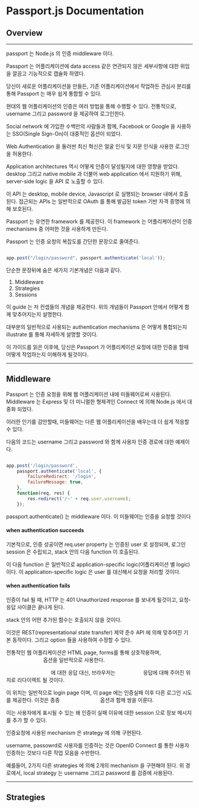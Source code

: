 # Passport.js Documentation 

## Overview
---

passport 는 Node.js 의 인증 middleware 이다.

Passport 는 어플리케이션에 data access 같은 연관되지 않은 세부사항에 대한 위임을 깔끔고 기능적으로 캡슐화 하였다.

당신이 새로운 어플리케이션을 만들든, 기존 어플리케이션에서 작업하든 관심사 분리를 통해 Passport 는 매우 쉽게 통합할 수 있다. 

현대의 웹 어플리케이션의 인증은 여러 방법을 통해 수행할 수 있다.
전통적으로, username 그리고 password 을 제공하여 로그인한다.

Social network 에 가입한 수백만의 사람들과 함께, Facebook or Google 을 사용하는 SSO(Single Sign-On)이 대중적인 옵션이 되었다.

Web Authentication 을 둘러썬 최신 혁신은 얼굴 인식 및 지문 인식을 사용한 로그인을 허용한다.

Application architectures 역시 어떻게 인증이 달성될지에 대한 영향을 받았다.
desktop 그리고 native mobile 과 더불어 web application 에서 지원하기 위해, server-side logic 을 API 로 노출할 수 있다.

이 API 는 desktop, mobile device, Javascript 로 실행되는 browser 내에서 호출된다.
접근되는 APIs 는 일반적으로 OAuth 를 통해 발급된 token 기반 자격 증명에 의해 보호된다.

Passport 는 유연한 framework 를 제공한다.
이 framework 는 어플리케이션이 인증 mechanisms 중 어떠한 것을 사용하게 만든다.

Passport 는 인증 요청의 복잡도를 간단한 문장으로 줄여준다.

```javascript

app.post("/login/password", passport.authenticate('local'));

```

단순한 문장뒤에 숨은 세가지 기본개념은 다음과 같다.

1. Middleware
2. Strategies
3. Sessions

이 guide 는 저 컨셉들의 개념을 제공한다.
위의 개념들이 Passport 안에서 어떻게 함께 맞추어지는지 설명한다.

대부분의 일반적으로 사용되는 authentication mechanisms 은 어떻게 통합되는지 illustrate 를 통해 자세하게 설명할 것이다.

이 가이드를 읽은 이후에, 당신은 Passport 가 어플리케이션 요청에 대한 인증을 할때 어떻게 작업하는지 이해하게 될것이다.

---

## Middleware

Passport 는 인증 요청을 위해 웹 어플리케이션 내에 미들웨어로써 사용된다.
Middleware 는 Express 및 더 미니멀한 형제격인 Connect 에 의해 Node.js 에서 대중화 되었다.

이러한 인기를 감안할때, 미들웨어는 다른 웹 어플리케이션을 배우는데 더 쉽게 적응할수 있다.

다음의 코드는 username 그리고 password 와 함께 사용자 인증 경로에 대한 예제이다.

```javascript

app.post('/login/password',
    passport.authenticate('local', {
        failureRedirect: '/login',
        failureMessage: true,
    },
    function(req, res) {
        res.redirect('/~' + req.user.username);
    });

```

passport.authenticate() 는 middleware 이다.
이 미들웨어는 인증을 요청할 것이다

#### when authentication succeeds

기본적으로, 인증 성공이면 req.user property 는 인증된 user 로 설정되며, 로그인 session 은 수립되고, stack 안의 다음 function 이 호출된다.

이 다음 function 은 일반적으로 application-specific logic(어플리케이션 별 logic) 이다.
이 application-specific logic 은 user 를 대신해서 요청을 처리할 것이다.

#### when authentication fails

인증이 fail 될 때, HTTP 는 401 Unauthorized response 를 보내게 될것이고, 요청-응답 사이클은 끝나게 된다.

stack 안의 어떤 추가된 함수는 호출되지 않을 것이다.

이것은 REST(representational state transfer) 제약 준수 API 에 의해 맞추어진 기본 동작이다.
그리고 option 들을 사용하여 수정할 수 있다.

전통적인 웹 어플리케이션은 HTML page, forms를 통해 상호작용하며, <span style="background-colo: gray; color: white;">failureRedirect</span> 옵션을 일반적으로 사용한다.

<span style="background-colo: gray; color: white;">401 Unauthorized</span> 에 대한 응답 대신, 브라우저는<span style="background-colo: gray; color: white;">302 Found</span> 응답에 대해 주어진 위치로 리다이렉트 될 것이다.

이 위치는 일반적으로 login page 이며, 이 page 에는 인증실패 이후 다른 로그인 시도를 제공한다.
이것은 종종 <span style="background-colo: gray; color: white;">failureMessage</span> 옵션과 함께 쌍을 이룬다.

이는 사용자에게 표시될 수 있는 왜 인증이 실패 이유에 대한 session 으로 정보 메시지를 추가 할 수 있다.

인증요청에 사용된 mechanism 은 strategy 에 의해 구현된다. 

username, passowrd로 사용자를 인증하는 것은 OpenID Connect 를 통한 사용자 인증하는 것보다 다른 작업 모음을 수반한다.

예를들어, 2가지 다른 strategies 에 의해 2개의 mechanism 을 구현해야 된다.
위 경로에서, local strategy 는 username 그리고 password 를 검증에 사용된다.

---

## Strategies

